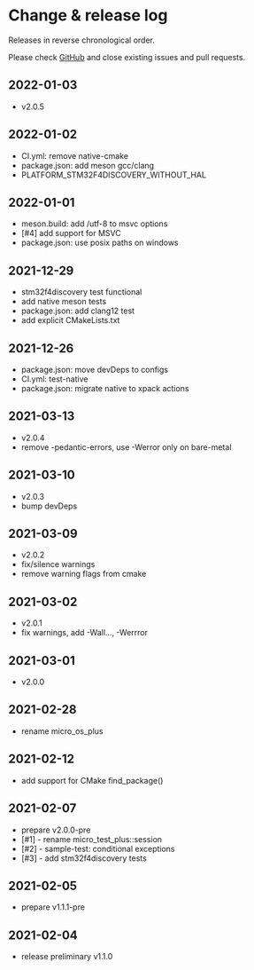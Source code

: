 # Change & release log

Releases in reverse chronological order.

Please check
[GitHub](https://github.com/micro-os-plus/micro-test-plus-xpack/issues/)
and close existing issues and pull requests.

## 2022-01-03

- v2.0.5

## 2022-01-02

- CI.yml: remove native-cmake
- package.json: add meson gcc/clang
- PLATFORM_STM32F4DISCOVERY_WITHOUT_HAL

## 2022-01-01

- meson.build: add /utf-8 to msvc options
- [#4] add support for MSVC
- package.json: use posix paths on windows

## 2021-12-29

- stm32f4discovery test functional
- add native meson tests
- package.json: add clang12 test
- add explicit CMakeLists.txt

## 2021-12-26

- package.json: move devDeps to configs
- CI.yml: test-native
- package.json: migrate native to xpack actions

## 2021-03-13

- v2.0.4
- remove -pedantic-errors, use -Werror only on bare-metal

## 2021-03-10

- v2.0.3
- bump devDeps

## 2021-03-09

- v2.0.2
- fix/silence warnings
- remove warning flags from cmake

## 2021-03-02

- v2.0.1
- fix warnings, add -Wall..., -Werrror

## 2021-03-01

- v2.0.0

## 2021-02-28

- rename micro_os_plus

## 2021-02-12

- add support for CMake find_package()

## 2021-02-07

- prepare v2.0.0-pre
- [#1] - rename micro_test_plus::session
- [#2] - sample-test: conditional exceptions
- [#3] - add stm32f4discovery tests

## 2021-02-05

- prepare v1.1.1-pre

## 2021-02-04

- release preliminary v1.1.0
